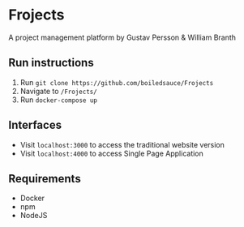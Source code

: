 # Frojects
A project management platform by Gustav Persson & William Branth
## Run instructions
1. Run `git clone https://github.com/boiledsauce/Frojects`
2. Navigate to `/Frojects/`
3. Run `docker-compose up`

## Interfaces
- Visit `localhost:3000` to access the traditional website version
- Visit `localhost:4000` to access Single Page Application


<h2>Requirements</h2>
<ul>
  <li>Docker</li>
  <li>npm</li>
  <li>NodeJS</li>
</ul>

